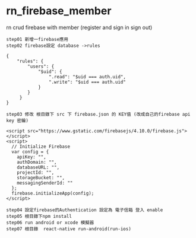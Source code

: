 # rn_firebase_member
rn crud firebase with member (register and sign in sign out)

    step01 新增一firebase應用   
    step02 firebase設定 database ->rules
```
{
    "rules": {
        "users": {
            "$uid": {
                ".read": "$uid === auth.uid",
                ".write": "$uid === auth.uid"
            }
        }
     }
}
```
    step03 修改 根目錄下 src 下 firebase.json 的 KEY值 (改成自己的firebase api key 密鑰)
```
<script src="https://www.gstatic.com/firebasejs/4.10.0/firebase.js"></script>
<script>
  // Initialize Firebase
  var config = {
    apiKey: "",
    authDomain: "",
    databaseURL: "",
    projectId: "",
    storageBucket: "",
    messagingSenderId: ""
  };
  firebase.initializeApp(config);
</script>
```
    step04 設定firebase的Authentication 設定為 電子信箱 登入 enable
    step05 根目錄下npm install 
    step06 run android or xcode 模擬器
    step07 根目錄  react-native run-android(run-ios) 
